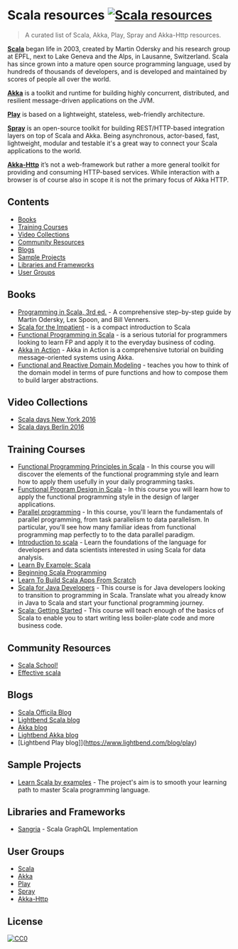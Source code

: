 # Scala resources [![Scala resources](https://cdn.rawgit.com/sindresorhus/awesome/d7305f38d29fed78fa85652e3a63e154dd8e8829/media/badge.svg)](https://github.com/sindresorhus/awesome)

> A curated list of Scala, Akka, Play, Spray and Akka-Http resources.

**[Scala](http://www.scala-lang.org/)** began life in 2003, created by Martin Odersky and his research group at EPFL, next to Lake Geneva and the Alps, in Lausanne, Switzerland. Scala has since grown into a mature open source programming language, used by hundreds of thousands of developers, and is developed and maintained by scores of people all over the world.

**[Akka](http://akka.io/)** is a toolkit and runtime for building highly concurrent, distributed, and resilient message-driven applications on the JVM.

**[Play](https://www.playframework.com/)** is based on a lightweight, stateless, web-friendly architecture.

**[Spray](http://spray.io/)** is an open-source toolkit for building REST/HTTP-based integration layers on top of Scala and Akka. Being asynchronous, actor-based, fast, lightweight, modular and testable it's a great way to connect your Scala applications to the world.

**[Akka-Http](http://doc.akka.io/docs/akka-http/current/scala.html)** it’s not a web-framework but rather a more general toolkit for providing and consuming HTTP-based services. While interaction with a browser is of course also in scope it is not the primary focus of Akka HTTP.

## Contents

- [Books](#books)
- [Training Courses](#training-courses)
- [Video Collections](#video-collections)
- [Community Resources](#community-resources)
- [Blogs](#blogs)
- [Sample Projects](#sample-projects)
- [Libraries and Frameworks](#libraries-and-frameworks)
- [User Groups](#user-groups)

## Books

- [Programming in Scala, 3rd ed.](http://booksites.artima.com/programming_in_scala_3ed) - A comprehensive step-by-step guide by Martin Odersky, Lex Spoon, and Bill Venners.
- [Scala for the Impatient](http://www.horstmann.com/scala/index.html) - is a compact introduction to Scala
- [Functional Programming in Scala](https://www.manning.com/books/functional-programming-in-scala) - is a serious tutorial for programmers looking to learn FP and apply it to the everyday business of coding. 
- [Akka in Action](https://www.manning.com/books/akka-in-action) - Akka in Action is a comprehensive tutorial on building message-oriented systems using Akka. 
- [Functional and Reactive Domain Modeling](https://www.manning.com/books/functional-and-reactive-domain-modeling) - teaches you how to think of the domain model in terms of pure functions and how to compose them to build larger abstractions.

## Video Collections

- [Scala days New York 2016](https://www.youtube.com/watch?v=RUTeY4E2MoQ&list=PLLMLOC3WM2r5gdnpoZSTuM9Fh2QN_mABA) 
- [Scala days Berlin 2016](https://www.youtube.com/watch?v=GHzWqJKFCk4&list=PLLMLOC3WM2r7kLKJPHKnyJgdiBGWaKlJf) 

## Training Courses

- [Functional Programming Principles in Scala](https://www.coursera.org/learn/progfun1) - In this course you will discover the elements of the functional programming style and learn how to apply them usefully in your daily programming tasks.
- [Functional Program Design in Scala](https://www.coursera.org/learn/progfun2) - In this course you will learn how to apply the functional programming style in the design of larger applications.
- [Parallel programming](https://www.coursera.org/learn/parprog1) -  In this course, you'll learn the fundamentals of parallel programming, from task parallelism to data parallelism. In particular, you'll see how many familiar ideas from functional programming map perfectly to to the data parallel paradigm.
- [Introduction to scala](https://bigdatauniversity.com/courses/introduction-to-scala/) - Learn the foundations of the language for developers and data scientists interested in using Scala for data analysis.
- [Learn By Example: Scala](https://www.udemy.com/learn-by-example-scala/)
- [Beginning Scala Programming](https://www.udemy.com/beginning-scala-programming/)
- [Learn To Build Scala Apps From Scratch](https://www.udemy.com/learn-to-build-scala-apps-from-scratch/) 
- [Scala for Java Developers](https://app.pluralsight.com/library/courses/scala-for-java-developers/table-of-contents) - This course is for Java developers looking to transition to programming in Scala. Translate what you already know in Java to Scala and start your functional programming journey.
- [Scala: Getting Started](https://app.pluralsight.com/library/courses/scala-getting-started/table-of-contents) - This course will teach enough of the basics of Scala to enable you to start writing less boiler-plate code and more business code.

## Community Resources

- [Scala School!](http://twitter.github.io/scala_school/) 
- [Effective scala](http://twitter.github.io/effectivescala/) 

## Blogs

- [Scala Officila Blog](http://www.scala-lang.org/blog/)
- [Lightbend Scala blog](https://www.lightbend.com/blog/scala)
- [Akka blog](http://blog.akka.io/)
- [Lightbend Akka blog](https://www.lightbend.com/blog/akka)
- [Lightbend Play blog]](https://www.lightbend.com/blog/play)

## Sample Projects

- [Learn Scala by examples](https://github.com/jaceklaskowski/scalania) - The project's aim is to smooth your learning path to master Scala programming language.

## Libraries and Frameworks

- [Sangria](http://sangria-graphql.org/) - Scala GraphQL Implementation

## User Groups

- [Scala](https://gitter.im/scala/scala?source=orgpage)
- [Akka](https://gitter.im/akka/akka)
- [Play](https://gitter.im/playframework/playframework)
- [Spray](https://gitter.im/spray/spray)
- [Akka-Http](https://gitter.im/theiterators/akka-http-microservice)

## License

[![CC0](http://mirrors.creativecommons.org/presskit/buttons/88x31/svg/cc-zero.svg)](https://creativecommons.org/publicdomain/zero/1.0/)
